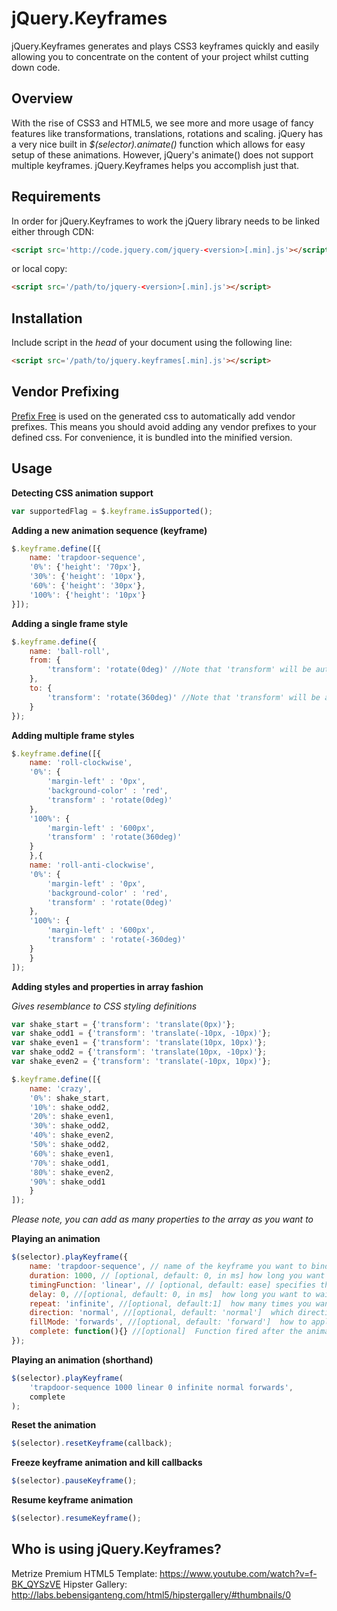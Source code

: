 jQuery.Keyframes
===========
jQuery.Keyframes generates and plays CSS3 keyframes quickly and easily allowing you to concentrate on the content of your project whilst cutting down code.

Overview
--------
With the rise of CSS3 and HTML5, we see more and more usage of fancy features like transformations, translations, rotations and scaling.
jQuery has a very nice built in *$(selector).animate()* function which allows for easy setup of these animations.
However, jQuery's animate() does not support multiple keyframes. jQuery.Keyframes helps you accomplish just that.

Requirements
------------
In order for jQuery.Keyframes to work the jQuery library needs to be linked either through CDN:

```html
<script src='http://code.jquery.com/jquery-<version>[.min].js'></script>
```

or local copy:

```html
<script src='/path/to/jquery-<version>[.min].js'></script>
```

Installation
------------
Include script in the *head* of your document using the following line:

```html
<script src='/path/to/jquery.keyframes[.min].js'></script>
```

Vendor Prefixing
----------------
[Prefix Free](http://leaverou.github.io/prefixfree/) is used on the generated css to automatically add vendor prefixes. This means you should avoid adding any vendor prefixes to your defined css.
For convenience, it is bundled into the minified version.

Usage
-------------

**Detecting CSS animation support**

```javascript
var supportedFlag = $.keyframe.isSupported();
```

**Adding a new animation sequence (keyframe)**

```javascript
$.keyframe.define([{
    name: 'trapdoor-sequence',
    '0%': {'height': '70px'},
    '30%': {'height': '10px'},
    '60%': {'height': '30px'},
    '100%': {'height': '10px'}
}]);
```

**Adding a single frame style**

```javascript
$.keyframe.define({
    name: 'ball-roll',
    from: {
        'transform': 'rotate(0deg)' //Note that 'transform' will be autoprefixed for you
    },
    to: {
        'transform': 'rotate(360deg)' //Note that 'transform' will be autoprefixed for you
    }
});
```

**Adding multiple frame styles**

```javascript
$.keyframe.define([{
	name: 'roll-clockwise',
	'0%': {
	    'margin-left' : '0px',
	    'background-color' : 'red',
	    'transform' : 'rotate(0deg)'
	},
	'100%': {
	    'margin-left' : '600px',
	    'transform' : 'rotate(360deg)'
	}
    },{
	name: 'roll-anti-clockwise',
	'0%': {
	    'margin-left' : '0px',
	    'background-color' : 'red',
	    'transform' : 'rotate(0deg)'
	},
	'100%': {
	    'margin-left' : '600px',
	    'transform' : 'rotate(-360deg)'
	}
    }
]);
```

**Adding styles and properties in array fashion**

*Gives resemblance to CSS styling definitions*

```javascript
var shake_start = {'transform': 'translate(0px)'};
var shake_odd1 = {'transform': 'translate(-10px, -10px)'};
var shake_even1 = {'transform': 'translate(10px, 10px)'};
var shake_odd2 = {'transform': 'translate(10px, -10px)'};
var shake_even2 = {'transform': 'translate(-10px, 10px)'};

$.keyframe.define([{
	name: 'crazy',
	'0%': shake_start,
	'10%': shake_odd2,
	'20%': shake_even1,
	'30%': shake_odd2,
	'40%': shake_even2,
	'50%': shake_odd2,
	'60%': shake_even1,
	'70%': shake_odd1,
	'80%': shake_even2,
	'90%': shake_odd1
    }
]);
```

*Please note, you can add as many properties to the array as you want to*

**Playing an animation**

```javascript
$(selector).playKeyframe({
    name: 'trapdoor-sequence', // name of the keyframe you want to bind to the selected element
    duration: 1000, // [optional, default: 0, in ms] how long you want it to last in milliseconds
    timingFunction: 'linear', // [optional, default: ease] specifies the speed curve of the animation
    delay: 0, //[optional, default: 0, in ms]  how long you want to wait before the animation starts in milliseconds, default value is 0
    repeat: 'infinite', //[optional, default:1]  how many times you want the animation to repeat, default value is 1
    direction: 'normal', //[optional, default: 'normal']  which direction you want the frames to flow, default value is normal
    fillMode: 'forwards', //[optional, default: 'forward']  how to apply the styles outside the animation time, default value is forwards
    complete: function(){} //[optional]  Function fired after the animation is complete. If repeat is infinite, the function will be fired every time the animation is restarted.
});
```

**Playing an animation (shorthand)**

```javascript
$(selector).playKeyframe(
    'trapdoor-sequence 1000 linear 0 infinite normal forwards',
    complete
);
```	

**Reset the animation**

```javascript
$(selector).resetKeyframe(callback);
```

**Freeze keyframe animation and kill callbacks**

```javascript
$(selector).pauseKeyframe();
```

**Resume keyframe animation**

```javascript
$(selector).resumeKeyframe();
```

Who is using jQuery.Keyframes?
------------------------------

Metrize Premium HTML5 Template: https://www.youtube.com/watch?v=f-BK_QYSzVE
Hipster Gallery: http://labs.bebensiganteng.com/html5/hipstergallery/#thumbnails/0
